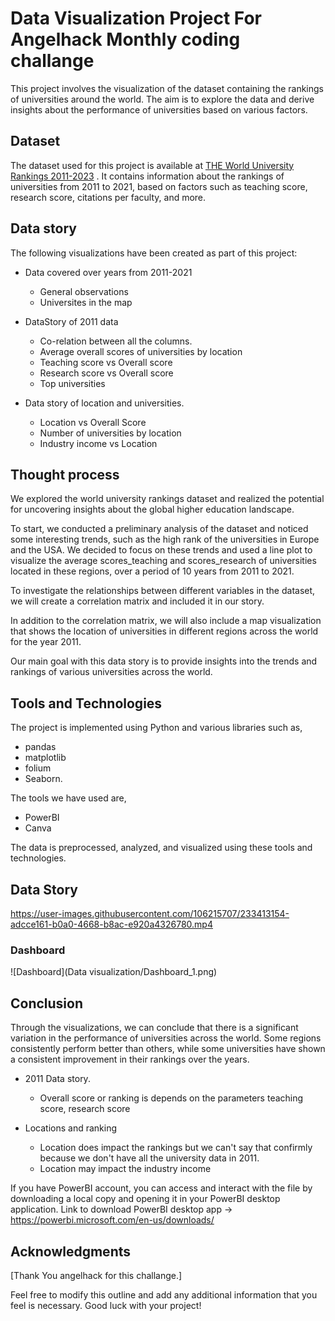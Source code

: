 # Data Visualization Project For Angelhack Monthly coding challange

This project involves the visualization of the dataset containing the rankings of universities around the world. The aim is to explore the data and derive insights about the performance of universities based on various factors.

## Dataset

The dataset used for this project is available at [THE World University Rankings 2011-2023](https://www.kaggle.com/datasets/r1chardson/the-world-university-rankings-2011-2023) . It contains information about the rankings of universities from 2011 to 2021, based on factors such as teaching score, research score, citations per faculty, and more.


## Data story
The following visualizations have been created as part of this project:

- Data covered over years from 2011-2021
  - General observations
  - Universites in the map
 
 
- DataStory of 2011 data
  - Co-relation between all the columns.
  - Average overall scores of universities by location
  - Teaching score vs Overall score
  - Research score vs Overall score
  - Top universities
 
- Data story of location and universities.
  - Location vs Overall Score
  - Number of universities by location
  - Industry income vs Location
 
## Thought process

We explored the world university rankings dataset and realized the potential for uncovering insights about the global higher education landscape.

To start, we conducted a preliminary analysis of the dataset and noticed some interesting trends, such as the high rank of the universities in Europe and the USA. We decided to focus on these trends and used a line plot to visualize the average scores_teaching and scores_research of universities located in these regions, over a period of 10 years from 2011 to 2021.

To investigate the relationships between different variables in the dataset, we will create a correlation matrix and included it in our story.

In addition to the correlation matrix, we will also include a map visualization that shows the location of universities in different regions across the world for the year 2011.

Our main goal with this data story is to provide insights into the trends and rankings of various universities across the world.


## Tools and Technologies

The project is implemented using Python and various libraries such as,

 - pandas 
 - matplotlib
 - folium
 - Seaborn. 
 
The tools we have used are,

 - PowerBI
 - Canva
 
 The data is preprocessed, analyzed, and visualized using these tools and technologies.
 
## Data Story

https://user-images.githubusercontent.com/106215707/233413154-adcce161-b0a0-4668-b8ac-e920a4326780.mp4

### Dashboard

![Dashboard](Data visualization/Dashboard_1.png)


## Conclusion

Through the visualizations, we can conclude that there is a significant variation in the performance of universities across the world. Some regions consistently perform better than others, while some universities have shown a consistent improvement in their rankings over the years.

- 2011 Data story.
  - Overall score or ranking is depends on the parameters teaching score, research score

- Locations and ranking
  - Location does impact the rankings but we can't say that confirmly because we don't have all the university data in 2011.
  - Location may impact the industry income


If you have PowerBI account, you can access and interact with the file by downloading a local copy and opening it in your PowerBI desktop application. Link to download PowerBI desktop app &rarr; https://powerbi.microsoft.com/en-us/downloads/

## Acknowledgments

[Thank You angelhack for this challange.]


Feel free to modify this outline and add any additional information that you feel is necessary. Good luck with your project!
